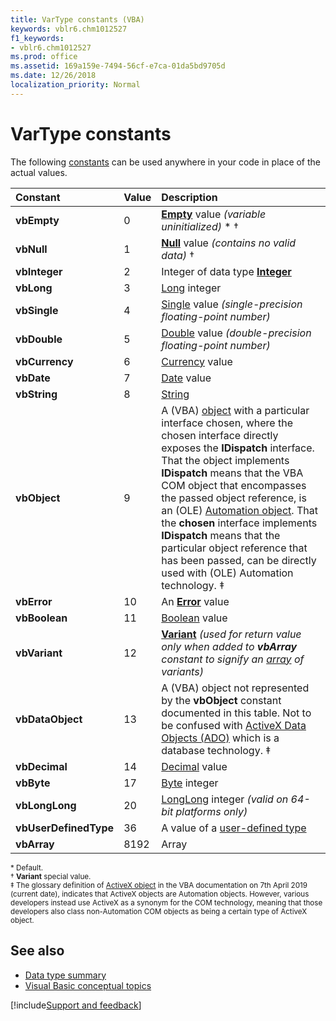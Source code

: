 ```yaml
---
title: VarType constants (VBA)
keywords: vblr6.chm1012527
f1_keywords:
- vblr6.chm1012527
ms.prod: office
ms.assetid: 169a159e-7494-56cf-e7ca-01da5bd9705d
ms.date: 12/26/2018
localization_priority: Normal
---
```



# VarType constants

The following [constants](../../Glossary/vbe-glossary.md#constant) can be used anywhere in your code in place of the actual values.

|Constant|Value|Description|
|:-----|:-----|:-----|
|**vbEmpty**|0|[**Empty**](../../Glossary/vbe-glossary.md#empty) value _(variable uninitialized)_ * &#8224;|
|**vbNull**|1|[**Null**](../../Glossary/vbe-glossary.md#null) value _(contains no valid data)_ &#8224;|
|**vbInteger**|2|Integer of data type [**Integer**](../../Glossary/vbe-glossary.md#integer-data-type)|
|**vbLong**|3|[Long](../../reference/User-Interface-Help/long-data-type.md) integer|
|**vbSingle**|4|[Single](../../Glossary/vbe-glossary.md#single-data-type) value _(single-precision floating-point number)_|
|**vbDouble**|5|[Double](../../Glossary/vbe-glossary.md#double-data-type) value _(double-precision floating-point number)_|
|**vbCurrency**|6|[Currency](../../Glossary/vbe-glossary.md#currency-data-type) value|
|**vbDate**|7|[Date](../../Glossary/vbe-glossary.md#date-data-type) value|
|**vbString**|8|[String](../../Glossary/vbe-glossary.md#string-data-type)|
|**vbObject**|9|A (VBA) [object](../../glossary/vbe-glossary.md#object) with a particular interface chosen, where the chosen interface directly exposes the **IDispatch** interface. That the object implements **IDispatch** means that the VBA COM object that encompasses the passed object reference, is an (OLE) [Automation object](../../Glossary/vbe-glossary.md#automation-object-1). That the **chosen** interface implements **IDispatch** means that the particular object reference that has been passed, can be directly used with (OLE) Automation technology. &Dagger;|
|**vbError**|10|An [**Error**](../../reference/user-interface-help/cverr-function.md) value|
|**vbBoolean**|11|[Boolean](../../Glossary/vbe-glossary.md#boolean-data-type) value|
|**vbVariant**|12|[**Variant**](../../Glossary/vbe-glossary.md#variant-data-type) _(used for return value only when added to **vbArray** constant to signify an [array](../../Glossary/vbe-glossary.md#array) of variants)_|
|**vbDataObject**|13|A (VBA) object not represented by the **vbObject** constant documented in this table. Not to be confused with [ActiveX Data Objects (ADO)](../../../access/concepts/activex-data-objects/set-properties-of-activex-data-objects-in-visual-basic.md) which is a database technology. &Dagger;|
|**vbDecimal**|14|[Decimal](../../Glossary/vbe-glossary.md#decimal-data-type) value|
|**vbByte**|17|[Byte](../../Glossary/vbe-glossary.md#byte-data-type) integer|
|**vbLongLong**|20|[LongLong](../../reference/User-Interface-Help/long-data-type.md) integer _(valid on 64-bit platforms only)_|
|**vbUserDefinedType**|36|A value of a [user-defined type](../../Glossary/vbe-glossary.md#user-defined-type)|
|**vbArray**|8192|Array|

<sup>* Default.</sup><BR>
<sup>&#8224; **Variant** special value.</sup><BR>
<sup>&Dagger; The glossary definition of [ActiveX object](../../Glossary/vbe-glossary.md#activex-object) in the VBA documentation on 7th April 2019 (current date), indicates that ActiveX objects are Automation objects. However, various developers instead use ActiveX as a synonym for the COM technology, meaning that those developers also class non-Automation COM objects as being a certain type of ActiveX object.</sup>
  
## See also

- [Data type summary](../../reference/user-interface-help/data-type-summary.md)
- [Visual Basic conceptual topics](../../reference/user-interface-help/visual-basic-conceptual-topics.md)

[!include[Support and feedback](~/includes/feedback-boilerplate.md)]

